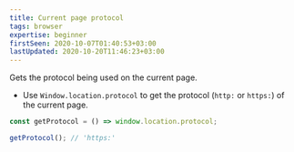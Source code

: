 ```yaml
---
title: Current page protocol
tags: browser
expertise: beginner
firstSeen: 2020-10-07T01:40:53+03:00
lastUpdated: 2020-10-20T11:46:23+03:00
---
```


Gets the protocol being used on the current page.

- Use `Window.location.protocol` to get the protocol (`http:` or `https:`) of the current page.

```js
const getProtocol = () => window.location.protocol;
```

```js
getProtocol(); // 'https:'
```
